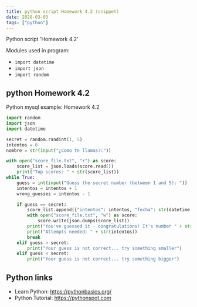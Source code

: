 ```yaml
---
title: python script Homework 4.2 (snippet)
date: 2020-03-03
tags: ["python"]
---
```

Python script 'Homework 4.2'


Modules used in program: 
* `import datetime`
* `import json`
* `import random`

## python Homework 4.2

Python mysql example: Homework 4.2

```python
import random
import json
import datetime

secret = random.randint(1, 5)
intentos = 0
nombre = str(input("¿Como te llamas?:"))

with open("score_file.txt", "r") as score:
    score_list = json.loads(score.read())
    print("Top scores: " + str(score_list))
while True:
    guess = int(input("Guess the secret number (between 1 and 5): "))
    intentos = intentos + 1
    wrong_guesses = intentos - 1

    if guess == secret:
        score_list.append({"intentos": intentos, "fecha": str(datetime.datetime.now()), "nombre": nombre, "secret number": secret, "wrong_guesses": wrong_guesses})
        with open("score_file.txt", "w") as score:
            score.write(json.dumps(score_list))
        print("You've guessed it - congratulations! It's number " + str(secret))
        print("Attempts needed: " + str(intentos))
        break
    elif guess > secret:
        print("Your guess is not correct... try something smaller")
    elif guess < secret:
        print("Your guess is not correct... try something bigger")

```

## Python links

- Learn Python: https://pythonbasics.org/
- Python Tutorial: https://pythonspot.com
